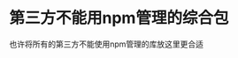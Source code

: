 <!--
 * @Description: In User Settings Edit
 * @Author: your name
 * @Date: 2019-08-30 18:01:41
 * @LastEditTime: 2019-08-30 18:04:51
 * @LastEditors: Please set LastEditors
 -->
# 第三方不能用npm管理的综合包

也许将所有的第三方不能使用npm管理的库放这里更合适